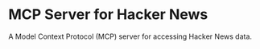 # MCP Server for Hacker News

A Model Context Protocol (MCP) server for accessing Hacker News data.
